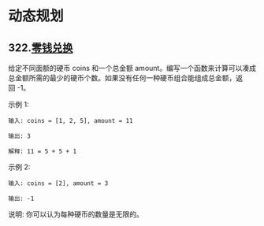 # 动态规划

## 322.[零钱兑换](https://leetcode-cn.com/problems/coin-change/)
给定不同面额的硬币 coins 和一个总金额 amount。编写一个函数来计算可以凑成总金额所需的最少的硬币个数。如果没有任何一种硬币组合能组成总金额，返回 -1。

示例 1:

    输入: coins = [1, 2, 5], amount = 11
    
    输出: 3 
  
    解释: 11 = 5 + 5 + 1
  
示例 2:

    输入: coins = [2], amount = 3
  
    输出: -1
  
说明:
你可以认为每种硬币的数量是无限的。

